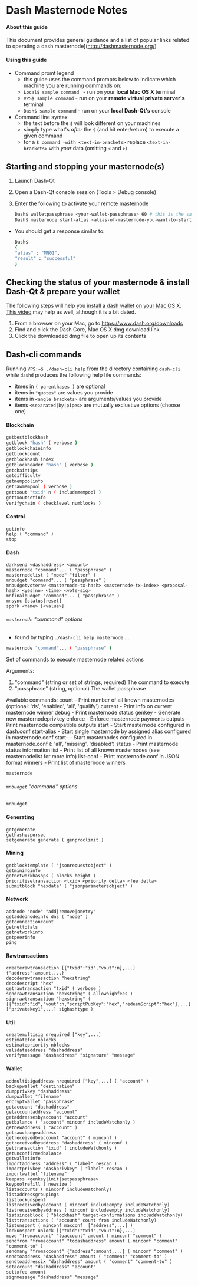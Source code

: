 # Dash Masternode Notes

#### About this guide
This document provides general guidance and a list of popular links related to operating a dash masternode](http://dashmasternode.org/)

#### Using this guide
* Command promt legend
  * this guide uses the command prompts below to indicate which machine you are running commands on:
  * ```Local$ sample command ``` - run on your __local Mac OS X__ terminal
  * ```VPS$ sample command``` - run on your __remote virtual private server's__ terminal
  * ```Dash$ sample command``` - run on your __local Dash-Qt's__ console
* Command line syntax
  * the text before the ```$``` will look different on your machines
  * simply type what's *after* the ```$``` (and hit enter/return) to execute a given command
  * for a ```$ command -with <text-in-brackets>``` replace ```<text-in-brackets>``` with *your* data (omitting ```<``` and ```>```)

## Starting and stopping your masternode(s)
1. Launch Dash-Qt
2. Open a Dash-Qt console session (Tools > Debug console)
3. Enter the following to activate your remote masternode

    ```sh
    Dash$ walletpassphrase <your-wallet-passphrase> 60 # this is the same password you created to encrypt your wallet
    Dash$ masternode start-alias <alias-of-masternode-you-want-to-start>
    ```
  * You should get a response similar to:

    ```sh
    Dash$
    {
    "alias" : "MN01",
    "result" : "successful"
    }
    ```

## Checking the status of your masternode & install Dash-Qt & prepare your wallet
The following steps will help you [install a dash wallet on your Mac OS X](https://node40.com/2016/02/26/how-to-install-and-secure-the-dash-qt-(core)-wallet.html).  [This video](https://www.youtube.com/watch?v=hCGZPN0Sb84&index=3&list=PLiFMZOlhgsYLWcmb-MT6x7cIxb01OoJTB) may help as well, although it is a bit dated.

1. From a browser on your Mac, go to https://www.dash.org/downloads
2. Find and click the Dash Core, Mac OS X dmg download link
3. Click the downloaded dmg file to open up its contents




## Dash-cli commands
Running ```VPS:~$ ./dash-cli help``` from the directory containing ```dash-cli``` while ```dashd``` produces the following help file commands:

* itmes in `( parenthases )` are optional
* items in `"quotes"` are values you provide
* items in ```<angle brackets>``` are arguments/values you provide
* items ```<separated|by|pipes>``` are mutually exclustive options (choose one)

#### Blockchain
```sh
getbestblockhash
getblock "hash" ( verbose )
getblockchaininfo
getblockcount
getblockhash index
getblockheader "hash" ( verbose )
getchaintips
getdifficulty
getmempoolinfo
getrawmempool ( verbose )
gettxout "txid" n ( includemempool )
gettxoutsetinfo
verifychain ( checklevel numblocks )
```

#### Control
```
getinfo
help ( "command" )
stop
```

#### Dash
```
darksend <dashaddress> <amount>
masternode "command"... ( "passphrase" )
masternodelist ( "mode" "filter" )
mnbudget "command"... ( "passphrase" )
mnbudgetvoteraw <masternode-tx-hash> <masternode-tx-index> <proposal-hash> <yes|no> <time> <vote-sig>
mnfinalbudget "command"... ( "passphrase" )
mnsync [status|reset]
spork <name> [<value>]
```

###### `masternode` "command" options
* found by typing `./dash-cli help masternode` ...

```sh
masternode "command"... ( "passphrase" )
```

Set of commands to execute masternode related actions

Arguments:
1. "command"        (string or set of strings, required) The command to execute
2. "passphrase"     (string, optional) The wallet passphrase

Available commands:
  count        - Print number of all known masternodes (optional: 'ds', 'enabled', 'all', 'qualify')
  current      - Print info on current masternode winner
  debug        - Print masternode status
  genkey       - Generate new masternodeprivkey
  enforce      - Enforce masternode payments
  outputs      - Print masternode compatible outputs
  start        - Start masternode configured in dash.conf
  start-alias  - Start single masternode by assigned alias configured in masternode.conf
  start-<mode> - Start masternodes configured in masternode.conf (<mode>: 'all', 'missing', 'disabled')
  status       - Print masternode status information
  list         - Print list of all known masternodes (see masternodelist for more info)
  list-conf    - Print masternode.conf in JSON format
  winners      - Print list of masternode winners


```
masternode
```

###### ```mnbudget``` "command" options
```
mnbudget
```

#### Generating
```
getgenerate
gethashespersec
setgenerate generate ( genproclimit )
```

#### Mining
```
getblocktemplate ( "jsonrequestobject" )
getmininginfo
getnetworkhashps ( blocks height )
prioritisetransaction <txid> <priority delta> <fee delta>
submitblock "hexdata" ( "jsonparametersobject" )
```

#### Network
```
addnode "node" "add|remove|onetry"
getaddednodeinfo dns ( "node" )
getconnectioncount
getnettotals
getnetworkinfo
getpeerinfo
ping
```

#### Rawtransactions
```
createrawtransaction [{"txid":"id","vout":n},...] {"address":amount,...}
decoderawtransaction "hexstring"
decodescript "hex"
getrawtransaction "txid" ( verbose )
sendrawtransaction "hexstring" ( allowhighfees )
signrawtransaction "hexstring" ( [{"txid":"id","vout":n,"scriptPubKey":"hex","redeemScript":"hex"},...] ["privatekey1",...] sighashtype )
```

#### Util
```
createmultisig nrequired ["key",...]
estimatefee nblocks
estimatepriority nblocks
validateaddress "dashaddress"
verifymessage "dashaddress" "signature" "message"
```

#### Wallet
```
addmultisigaddress nrequired ["key",...] ( "account" )
backupwallet "destination"
dumpprivkey "dashaddress"
dumpwallet "filename"
encryptwallet "passphrase"
getaccount "dashaddress"
getaccountaddress "account"
getaddressesbyaccount "account"
getbalance ( "account" minconf includeWatchonly )
getnewaddress ( "account" )
getrawchangeaddress
getreceivedbyaccount "account" ( minconf )
getreceivedbyaddress "dashaddress" ( minconf )
gettransaction "txid" ( includeWatchonly )
getunconfirmedbalance
getwalletinfo
importaddress "address" ( "label" rescan )
importprivkey "dashprivkey" ( "label" rescan )
importwallet "filename"
keepass <genkey|init|setpassphrase>
keypoolrefill ( newsize )
listaccounts ( minconf includeWatchonly)
listaddressgroupings
listlockunspent
listreceivedbyaccount ( minconf includeempty includeWatchonly)
listreceivedbyaddress ( minconf includeempty includeWatchonly)
listsinceblock ( "blockhash" target-confirmations includeWatchonly)
listtransactions ( "account" count from includeWatchonly)
listunspent ( minconf maxconf  ["address",...] )
lockunspent unlock [{"txid":"txid","vout":n},...]
move "fromaccount" "toaccount" amount ( minconf "comment" )
sendfrom "fromaccount" "todashaddress" amount ( minconf "comment" "comment-to" )
sendmany "fromaccount" {"address":amount,...} ( minconf "comment" )
sendtoaddress "dashaddress" amount ( "comment" "comment-to" )
sendtoaddressix "dashaddress" amount ( "comment" "comment-to" )
setaccount "dashaddress" "account"
settxfee amount
signmessage "dashaddress" "message"
```
